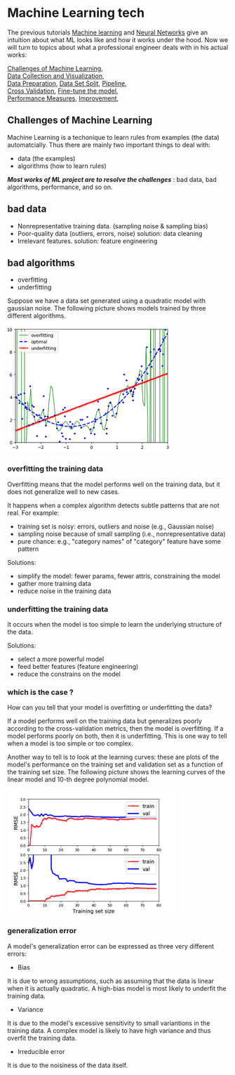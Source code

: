 # Machine Learning tech

The previous tutorials [Machine learning](../ml_tutorials/ml_tutorials.md)
and [Neural Networks](../neural_networks/neural_networks.md) give
an intuition about what ML looks like and how it works under the hood.
Now we will turn to topics about what a professional engineer deals with
in his actual works:

[Challenges of Machine Learning](./ml_tech.md),  
[Data Collection and Visualization](./data_collection_and_visualization.md),  
[Data Preparation](./data_prepare.md),
[Data Set Split](./split_data_set.md),
[Pipeline](./data_prepare_pipeline.md),  
[Cross Validation](./cross_validation.md),
[Fine-tune the model](./fine_tune_the_model.md),  
[Performance Measures](./performance_measures.md),
[Improvement](./improvement.md),  

## Challenges of Machine Learning

Machine Learning is a techonique to learn rules
from examples (the data) automatcially. Thus there
are mainly two important things to deal with:

* data (the examples)
* algorithms (how to learn rules)

***Most works of ML project are to resolve the challenges*** :
bad data, bad algorithms, performance, and so on.

## bad data

* Nonrepresentative training data. (sampling noise & sampling bias)
* Poor-quality data (outliers, errors, noise) solution: data cleaning
* Irrelevant features. solution: feature engineering
  
## bad algorithms

* overfitting
* underfitting

Suppose we have a data set generated
using a quadratic model with gaussian noise.
The following picture shows models trained by three
different algorithms.

![overfitting and underfitting](./pic/overfitting_underfitting.png)

### overfitting the training data

Overfitting means that the model performs well on
the training data, but it does not generalize well
to new cases.

It happens when a complex algorithm detects subtle patterns
that are not real. For example:

* training set is noisy: errors, outliers and noise (e.g., Gaussian noise)
* sampling noise because of small sampling (i.e., nonrepresentative data)
* pure chance: e.g., "category names" of "category" feature have some pattern

Solutions:

* simplify the model: fewer params, fewer attris, constraining the model
* gather more training data
* reduce noise in the training data

### underfitting the training data

It occurs when the model is too simple to learn
the underlying structure of the data.

Solutions:

* select a more powerful model
* feed better features (feature engineering)
* reduce the constrains on the model

### which is the case ?

How can you tell that your model is overfitting
or underfitting the data?

If a model performs well on the training data
but generalizes poorly according to the cross-validation
metrics, then the model is overfitting.
If a model performs poorly on both, then it is underfitting.
This is one way to tell when a model is too simple
or too complex.

Another way to tell is to look at the learning curves:
these are plots of the model's performance on the
training set and validation set as a function of
the training set size. The following picture shows
the learning curves of the linear model and 10-th degree polynomial model.

![learning curves](./pic/learning_curves.png)

### generalization error

A model's generalization error can be expressed
as three very different errors:

* Bias

It is due to wrong assumptions, such as assuming
that the data is linear when it is actually quadratic.
A high-bias model is most likely to underfit the training data.

* Variance
  
It is due to the model's excessive sensitivity
to small variantions in the training data.
A complex model is likely to have high variance
and thus overfit the training data.

* Irreducible error

It is due to the noisiness of the data itself.
